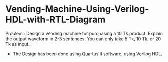 # Vending-Machine-Using-Verilog-HDL-with-RTL-Diagram
Problem :
Design a vending machine for purchasing a 10 Tk product. Explain the output waveform
in 2-3 sentences. You can only take 5 Tk, 10 Tk, or 20 Tk as input.
 - The Design has been done using Quartus II software, using Verilog HDL.
